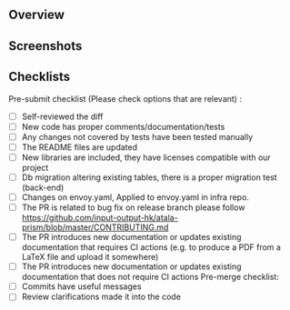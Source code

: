 ## Overview
<!-- What this PR does, and why is needed, a useful description is expected, and relevant tickets should be mentioned -->

## Screenshots
<!-- In case the PR involves UI changes, make sure to include success/failure related screenshots -->

## Checklists
<!-- Details you need to consider that are commonly forgotten -->

Pre-submit checklist (Please check options that are relevant) :
- [ ] Self-reviewed the diff
- [ ] New code has proper comments/documentation/tests
- [ ] Any changes not covered by tests have been tested manually
- [ ] The README files are updated
- [ ] New libraries are included, they have licenses compatible with our project
- [ ] Db migration altering existing tables, there is a proper migration test (back-end)
- [ ] Changes on envoy.yaml, Applied to envoy.yaml in infra repo.
- [ ] The PR is related to bug fix on release branch please follow https://github.com/input-output-hk/atala-prism/blob/master/CONTRIBUTING.md
- [ ] The PR introduces new documentation or updates existing documentation that requires CI actions (e.g. to produce a PDF from a LaTeX file and upload it somewhere)
- [ ] The PR introduces new documentation or updates existing documentation that does not require CI actions
Pre-merge checklist:
- [ ] Commits have useful messages
- [ ] Review clarifications made it into the code
